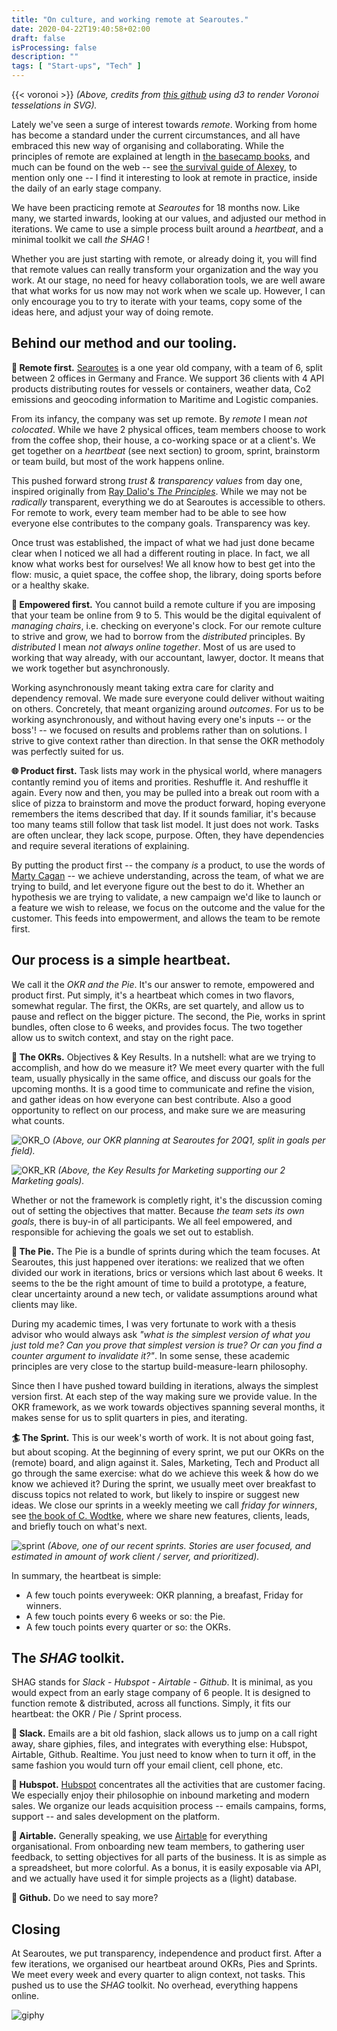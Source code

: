 ```yaml
---
title: "On culture, and working remote at Searoutes."
date: 2020-04-22T19:40:58+02:00
draft: false
isProcessing: false
description: ""
tags: [ "Start-ups", "Tech" ]
---
```


{{< voronoi >}}
*(Above, credits from [this github](https://bl.ocks.org/git-ashish/b04d673fbfc665f2c98f382e2c79a9ad) using d3 to render Voronoi tesselations in SVG).*

Lately we've seen a surge of interest towards *remote*. Working from home has become a standard under the current circumstances, and all have embraced this new way of organising and collaborating. While the principles of remote are explained at length in [the basecamp books](https://basecamp.com/books), and much can be found on the web -- see [the survival guide of Alexey](https://leanpub.com/working-from-fucking-home), to mention only one -- I find it interesting to look at remote in practice, inside the daily of an early stage company.

We have been practicing remote at *Searoutes* for 18 months now. Like many, we started inwards, looking at our values, and adjusted our method in iterations. We came to use a simple process built around a *heartbeat*, and a minimal toolkit we call *the SHAG* ! 

Whether you are just starting with remote, or already doing it, you will find that remote values can really transform your organization and the way you work. At our stage, no need for heavy collaboration tools, we are well aware that what works for us now may not work when we scale up. However, I can only encourage you to try to iterate with your teams, copy some of the ideas here, and adjust your way of doing remote.

## Behind our method and our tooling.

**:runner: Remote first.** [Searoutes](https:/www.searoutes.com) is a one year old company, with a team of 6, split between 2 offices in Germany and France. We support 36 clients with 4 API products distributing routes for vessels or containers, weather data, Co2 emissions and geocoding information to Maritime and Logistic companies.

From its infancy, the company was set up remote. By *remote* I mean *not colocated*. While we have 2 physical offices, team members choose to work from the coffee shop, their house, a co-working space or at a client's. We get together on a *heartbeat* (see next section) to groom, sprint, brainstorm or team build, but most of the work happens online.

This pushed forward strong *trust & transparency values* from day one, inspired originally from [Ray Dalio's *The Principles*](https://www.principles.com/). While we may not be *radically* transparent, everything we do at Searoutes is accessible to others. For remote to work, every team member had to be able to see how everyone else contributes to the company goals. Transparency was key.

Once trust was established, the impact of what we had just done became clear when I noticed we all had a different routing in place. In fact, we all know what works best for ourselves! We all know how to best get into the flow: music, a quiet space, the coffee shop, the library, doing sports before or a healthy skake.

**:muscle: Empowered first.** You cannot build a remote culture if you are imposing that your team be online from 9 to 5. This would be the digital equivalent of *managing chairs*, i.e. checking on everyone's clock. For our remote culture to strive and grow, we had to borrow from the *distributed* principles. By *distributed* I mean *not always online together*. Most of us are used to working that way already, with our accountant, lawyer, doctor. It means that we work together but asynchronously.

Working asynchronously meant taking extra care for clarity and dependency removal. We made sure everyone could deliver without waiting on others. Concretely, that meant organizing around *outcomes*. For us to be working asynchronously, and without having every one's inputs -- or the boss'! -- we focused on results and problems rather than on solutions. I strive to give context rather than direction. In that sense the OKR methodoly was perfectly suited for us.

**:globe_with_meridians: Product first.** Task lists may work in the physical world, where managers contantly remind you of items and prorities. Reshuffle it. And reshuffle it again. Every now and then, you may be pulled into a break out room with a slice of pizza to brainstorm and move the product forward, hoping everyone remembers the items described that day. If it sounds familiar, it's because too many teams still follow that task list model. It just does not work. Tasks are often unclear, they lack scope, purpose. Often, they have dependencies and require several iterations of explaining.

By putting the product first -- the company *is* a product, to use the words of [Marty Cagan](https://svpg.com/inspired-how-to-create-products-customers-love/) -- we achieve understanding, across the team, of what we are trying to build, and let everyone figure out the best to do it. Whether an hypothesis we are trying to validate, a new campaign we'd like to launch or a feature we wish to release, we focus on the outcome and the value for the customer. This feeds into empowerment, and allows the team to be remote first.

## Our process is a simple heartbeat.

<!AfiA2Zrf24FFVLWoxkzXow-- ![](https://miro.medium.com/max/1024/1*AfiA2Zrf24FFVLWoxkzXow.gif)
*(Above, credits from [this medium](https://heartbeat.fritz.ai/animated-stylegan-image-transitions-with-runwayml-57a2e20db80f) using p5.js to transition landscapes in cycle).* -->

We call it the *OKR and the Pie*. It's our answer to remote, empowered and product first. Put simply, it's a heartbeat which comes in two flavors, somewhat regular. The first, the OKRs, are set quartely, and allow us to pause and reflect on the bigger picture. The second, the Pie, works in sprint bundles, often close to 6 weeks, and provides focus. The two together allow us to switch context, and stay on the right pace.

**:dart: The OKRs.** Objectives & Key Results. In a nutshell: what are we trying to accomplish, and how do we measure it? We meet every quarter with the full team, usually physically in the same office, and discuss our goals for the upcoming months. It is a good time to communicate and refine the vision, and gather ideas on how everyone can best contribute. Also a good opportunity to reflect on our process, and make sure we are measuring what counts.

![OKR_O](/img/OKR_O.png)
*(Above, our OKR planning at Searoutes for 20Q1, split in goals per field).*

![OKR_KR](/img/OKR_KR.png)
*(Above, the Key Results for Marketing supporting our 2 Marketing goals).*

Whether or not the framework is completly right, it's the discussion coming out of setting the objectives that matter. Because *the team sets its own goals*, there is buy-in of all participants. We all feel empowered, and responsible for achieving the goals we set out to establish.

**:pizza: The Pie.** The Pie is a bundle of sprints during which the team focuses. At Searoutes, this just happened over iterations: we realized that we often divided our work in iterations, brics or versions which last about 6 weeks. It seems to the be the right amount of time to build a prototype, a feature, clear uncertainty around a new tech, or validate assumptions around what clients may like. 

During my academic times, I was very fortunate to work with a thesis advisor who would always ask *"what is the simplest version of what you just told me? Can you prove that simplest version is true? Or can you find a counter argument to invalidate it?"*. In some sense, these academic principles are very close to the startup build-measure-learn philosophy. 

Since then I have pushed toward building in iterations, always the simplest version first. At each step of the way making sure we provide value. In the OKR framework, as we work towards objectives spanning several months, it makes sense for us to split quarters in pies, and iterating.

**:surfer: The Sprint.** This is our week's worth of work. It is not about going fast, but about scoping. At the beginning of every sprint, we put our OKRs on the (remote) board, and align against it. Sales, Marketing, Tech and Product all go through the same exercise: what do we achieve this week & how do we know we achieved it? During the sprint, we usually meet over breakfast to discuss topics not related to work, but likely to inspire or suggest new ideas. We close our sprints in a weekly meeting we call *friday for winners*, see [the book of C. Wodtke](http://eleganthack.com/radical-focus-is-here/), where we share new features, clients, leads, and briefly touch on what's next.

![sprint](/img/sprint.png)
*(Above, one of our recent sprints. Stories are user focused, and estimated in amount of work client / server, and prioritized).*

In summary, the heartbeat is simple: 

- A few touch points everyweek: OKR planning, a breafast, Friday for winners.
- A few touch points every 6 weeks or so: the Pie.
- A few touch points every quarter or so: the OKRs.


## The *SHAG* toolkit.

SHAG stands for *Slack - Hubspot - Airtable - Github*. It is minimal, as you would expect from an early stage company of 6 people. It is designed to function remote & distributed, across all functions. Simply, it fits our heartbeat: the OKR / Pie / Sprint process.

**:speak_no_evil: Slack.** Emails are a bit old fashion, slack allows us to jump on a call right away, share giphies, files, and integrates with everything else: Hubspot, Airtable, Github. Realtime. You just need to know when to turn it off, in the same fashion you would turn off your email client, cell phone, etc.

**:raised_hands: Hubspot.** [Hubspot](https://www.hubspot.com/) concentrates all the activities that are customer facing. We especially enjoy their philosophie on inbound marketing and modern sales. We organize our leads acquisition process -- emails campains, forms, support -- and sales development on the platform.

**:orange_book: Airtable.** Generally speaking, we use [Airtable](https://airtable.com/) for everything organisational. From onboarding new team members, to gathering user feedback, to setting objectives for all parts of the business. It is as simple as a spreadsheet, but more colorful. As a bonus, it is easily exposable via API, and we actually have used it for simple projects as a (light) database.

**:gem: Github.** Do we need to say more?

## Closing

At Searoutes, we put transparency, independence and product first. After a few iterations, we organised our heartbeat around OKRs, Pies and Sprints. We meet every week and every quarter to align context, not tasks. This pushed us to use the *SHAG* toolkit. No overhead, everything happens online.

![giphy](https://media.giphy.com/media/xUPGctM05XInxrxFNS/giphy.gif)

<!-- #### Acknowledgement

Thank you Antoine, this article improved in clarity thanks to your feedback! -->
